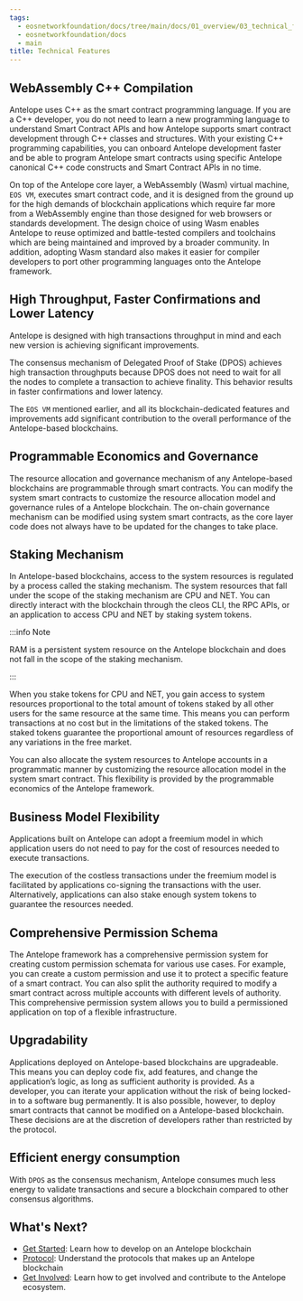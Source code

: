 ```yaml
---
tags:
  - eosnetworkfoundation/docs/tree/main/docs/01_overview/03_technical_features.md
  - eosnetworkfoundation/docs
  - main
title: Technical Features
---
```


## WebAssembly C++ Compilation

Antelope uses C++ as the smart contract programming language. If you are a C++ developer, you do not need to learn a new programming language to understand Smart Contract APIs and how Antelope supports smart contract development through C++ classes and structures. With your existing C++ programming capabilities, you can onboard Antelope development faster and be able to program Antelope smart contracts using specific Antelope canonical C++ code constructs and Smart Contract APIs in no time.  

On top of the Antelope core layer, a WebAssembly (Wasm) virtual machine, `EOS VM`, executes smart contract code, and it is designed from the ground up for the high demands of blockchain applications which require far more from a WebAssembly engine than those designed for web browsers or standards development. The design choice of using Wasm enables Antelope to reuse optimized and battle-tested compilers and toolchains which are being maintained and improved by a broader community. In addition, adopting Wasm standard also makes it easier for compiler developers to port other programming languages onto the Antelope framework.

## High Throughput, Faster Confirmations and Lower Latency

Antelope is designed with high transactions throughput in mind and each new version is achieving significant improvements.

The consensus mechanism of Delegated Proof of Stake (DPOS) achieves high transaction throughputs because DPOS does not need to wait for all the nodes to complete a transaction to achieve finality. This behavior results in faster confirmations and lower latency.

The `EOS VM` mentioned earlier, and all its blockchain-dedicated features and improvements add significant contribution to the overall performance of the Antelope-based blockchains.

## Programmable Economics and Governance

The resource allocation and governance mechanism of any Antelope-based blockchains are programmable through smart contracts. You can modify the system smart contracts to customize the resource allocation model and governance rules of a Antelope blockchain. The on-chain governance mechanism can be modified using system smart contracts, as the core layer code does not always have to be updated for the changes to take place.

## Staking Mechanism

In Antelope-based blockchains, access to the system resources is regulated by a process called the staking mechanism. The system resources that fall under the scope of the staking mechanism are CPU and NET. You can directly interact with the blockchain through the cleos CLI, the RPC APIs, or an application to access CPU and NET by staking system tokens.


:::info Note

RAM is a persistent system resource on the Antelope blockchain and does not fall in the scope of the staking mechanism.

:::


When you stake tokens for CPU and NET, you gain access to system resources proportional to the total amount of tokens staked by all other users for the same resource at the same time. This means you can perform transactions at no cost but in the limitations of the staked tokens. The staked tokens guarantee the proportional amount of resources regardless of any variations in the free market.

You can also allocate the system resources to Antelope accounts in a programmatic manner by customizing the resource allocation model in the system smart contract. This flexibility is provided by the programmable economics of the Antelope framework.

## Business Model Flexibility

Applications built on Antelope can adopt a freemium model in which application users do not need to pay for the cost of resources needed to execute transactions.

The execution of the costless transactions under the freemium model is facilitated by applications co-signing the transactions with the user. Alternatively, applications can also stake enough system tokens to guarantee the resources needed.

## Comprehensive Permission Schema

The Antelope framework has a comprehensive permission system for creating custom permission schemata for various use cases. For example, you can create a custom permission and use it to protect a specific feature of a smart contract. You can also split the authority required to modify a smart contract across multiple accounts with different levels of authority. This comprehensive permission system allows you to build a permissioned application on top of a flexible infrastructure.

## Upgradability

Applications deployed on Antelope-based blockchains are upgradeable. This means you can deploy code fix, add features, and change the application’s logic, as long as sufficient authority is provided. As a developer, you can iterate your application without the risk of being locked-in to a software bug permanently. It is also possible, however, to deploy smart contracts that cannot be modified on a Antelope-based blockchain. These decisions are at the discretion of developers rather than restricted by the protocol.

## Efficient energy consumption

With `DPOS` as the consensus mechanism, Antelope consumes much less energy to validate transactions and secure a blockchain compared to other consensus algorithms.

## What's Next?

- [Get Started](../02_getting-started/index.md): Learn how to develop on an Antelope blockchain
- [Protocol](../04_protocol/index.md): Understand the protocols that makes up an Antelope blockchain
- [Get Involved](../get-involved/index.md): Learn how to get involved and contribute to the Antelope ecosystem.
